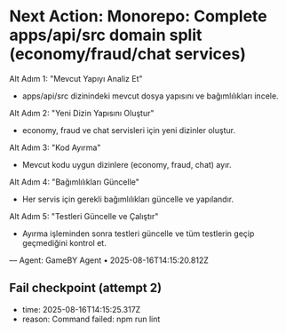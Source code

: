 # Next Action: Monorepo: Complete apps/api/src domain split (economy/fraud/chat services)

Alt Adım 1: "Mevcut Yapıyı Analiz Et"
- apps/api/src dizinindeki mevcut dosya yapısını ve bağımlılıkları incele.

Alt Adım 2: "Yeni Dizin Yapısını Oluştur"
- economy, fraud ve chat servisleri için yeni dizinler oluştur.

Alt Adım 3: "Kod Ayırma"
- Mevcut kodu uygun dizinlere (economy, fraud, chat) ayır.

Alt Adım 4: "Bağımlılıkları Güncelle"
- Her servis için gerekli bağımlılıkları güncelle ve yapılandır.

Alt Adım 5: "Testleri Güncelle ve Çalıştır"
- Ayırma işleminden sonra testleri güncelle ve tüm testlerin geçip geçmediğini kontrol et.

— Agent: GameBY Agent • 2025-08-16T14:15:20.812Z


## Fail checkpoint (attempt 2)
- time: 2025-08-16T14:15:25.317Z
- reason: Command failed: npm run lint
